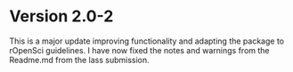 # Version 2.0-2
This is a major update improving functionality and adapting the package to rOpenSci guidelines. I have now fixed the notes and warnings from the Readme.md from the lass submission.